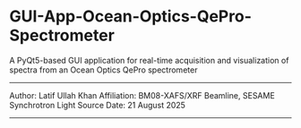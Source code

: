 # GUI-App-Ocean-Optics-QePro-Spectrometer
A PyQt5-based GUI application for real-time acquisition and visualization of spectra from an Ocean Optics QePro spectrometer

---
Author: Latif Ullah Khan
Affiliation: BM08-XAFS/XRF Beamline, SESAME Synchrotron Light Source
Date: 21 August 2025

---
